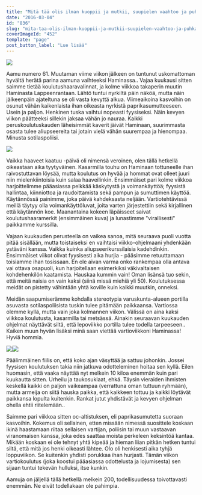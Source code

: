 ```yaml
---
title: "Mitä tää olis ilman kuoppii ja mutkii, suupielen vaahtoo ja puhkaistuja kuplii?"
date: "2016-03-04"
id: "836"
slug: "mita-taa-olis-ilman-kuoppii-ja-mutkii-suupielen-vaahtoo-ja-puhkaistuja-kuplii"
coverImageId: "452"
template: "page"
post_button_label: "Lue lisää"
---
```


[![](images/2016-03-01-2B10.09.38-2B1.png)](https://qpm.kda.mybluehost.me/wp-content/uploads/2016/03/2016-03-01-2B10.09.38-2B1.png)

  

Aamu numero 61. Muutaman viime viikon jälkeen on tuntunut uskomattoman hyvältä herätä parina aamuna vaihteeksi Haminassa.. Vajaa kuukausi sitten saimme tietää koulutushaaravalinnat, ja kolme viikkoa takaperin muutin Haminasta Lappeenrantaan. Lähtö tuntui nyrkiltä päin näköä, mutta näin jälkeenpäin ajateltuna se oli vasta kevyttä alkua. Viimeaikoina kasvoihin on osunut vähän kaikenlaista ihan oikeasta nyrkistä paprikasumutteeseen. Usein ja paljon. Henkinen tuska vaihtui nopeasti fyysiseksi. Näin kevyen viikon päätteeksi sillekin jaksaa vähän jo nauraa. Kaikki peruskoulutuskauden läheisimmät kaverit jäivät Haminaan, suurimmasta osasta tulee aliupseereita tai jotain vielä vähän suurempaa ja hienompaa. Minusta sotilaspoliisi.

  

[![](images/2016-02-15-2B09.48.15-2B1.png)](https://qpm.kda.mybluehost.me/wp-content/uploads/2016/03/2016-02-15-2B09.48.15-2B1.png)

  

Vaikka haaveet kaatuu -päivä oli nimensä veroinen, olen tällä hetkellä oikeastaan aika tyytyväinen. Kasarmilla touhu on Haminaan tottuneelle ihan raivostuttavan löysää, mutta koulutus on hyvää ja hommat ovat olleet juuri niin mielenkiintoisia kuin salaa haaveilinkin. Ensimmäiset pari kolme viikkoa harjoittelimme pääasiassa pelkkää käskytystä ja voimankäyttöä; fyysistä hallintaa, kiinniottoa ja raudoittamista sekä pampun ja sumuttimen käyttöä. Käytännössä painimme, joka päivä kahdeksasta neljään. Vartiotehtävissä meillä täytyy olla voimankäyttöluvat, joita varten järjestettiin sekä kirjallinen että käytännön koe. Maanantaina kokeen läpäisseet saivat koulutushaaramerkit (ensimmäinen kuva) ja lunastimme "virallisesti" paikkamme kurssilla.

  

Vajaan kuukauden perusteella on vaikea sanoa, mitä seuraava puoli vuotta pitää sisällään, mutta toistaiseksi en vaihtaisi viikko-ohjelmaani yhdenkään ystäväni kanssa. Vaikka kuinka aliupseerikurssilaisia kadehdinkin. Ensimmäiset viikot olivat fyysisesti aika hurjia - pääsimme retuuttamaan toisiamme ihan tosissaan. En ole aivan varma onko rankempaa olla antava vai ottava osapuoli, kun harjoitellaan esimerkiksi väkivaltaisen kohdehenkilön kaatamista. Hauskaa kummin vain! Oman lisänsä tuo sekin, että meitä naisia on vain kaksi (siinä missä miehiä yli 50). Koulutuksessa meidät on pistetty vähintään yhtä koville kuin kaikki muutkin, onneksi.  
  
Meidän saapumiserämme kohdalla stereotypia varuskunta-alueen portilla asuvasta sotilaspoliisista tuskin tulee pitämään paikkaansa. Vartiossa olemme kyllä, mutta vain joka kolmannen viikon. Välissä on aina kaksi viikkoa koulutusta, kasarmilla tai metsässä. Ainakin seuraavan kuukauden ohjelmat näyttävät siltä, että lepoviikko portilla tulee todella tarpeeseen.. Kaiken muun hyvän lisäksi minä saan viettää vartioviikkoni Haminassa! Hyviä hommia.  
  

[![](images/2016-02-08-2B02.29.27-2B1-200x300.png)](https://qpm.kda.mybluehost.me/wp-content/uploads/2016/03/2016-02-08-2B02.29.27-2B1.png)[![](images/2016-02-22-2B08.46.44-2B1-200x300.png)](https://qpm.kda.mybluehost.me/wp-content/uploads/2016/03/2016-02-22-2B08.46.44-2B1.png)

  
Päälimmäinen fiilis on, että koko ajan väsyttää ja sattuu johonkin. Jossei fyysisen koulutuksen takia niin jatkuva odotteleminen hoitaa sen kyllä. Eilen huomasin, että vaaka näyttää nyt melkein 10 kiloa enemmän kuin pari kuukautta sitten. Urheilu ja taukosuklaat, ehkä. Täysin vieraiden ihmisten keskellä kaikki on paljon vaikeampaa (verrattuna oman tuttuun ryhmään), mutta armeija on siitä hauska paikka, että kaikkeen tottuu ja kaikki löytävät paikkansa lopulta kuitenkin. Rankat jutut yhdistävät ja kevyen ohjelman ohella ehtii riitelemään..  
  
Saimme pari viikkoa sitten oc-altistuksen, eli paprikasumutetta suoraan kasvoihin. Kokemus oli sellainen, etten missään nimessä suosittele koskaan ikinä haastamaan riitaa sellaisen vartijan, poliisin tai muun vastaavan viranomaisen kanssa, joka edes saattaa moista perkeleen keksintöä kantaa. Mikään koskaan ei ole tehnyt yhtä kipeää ja hieman liian pitkän hetken tuntui siltä, että mitä jos henki oikeasti lähtee. Olo oli henkisesti aika tyhjä loppuviikon. Se kuitenkin yhdisti porukkaa ihan hurjasti. Tämän viikon vartiokoulutus (joka koostui pääasiassa odottelusta ja lojumisesta) sen sijaan tuntui tekevän hulluksi, itse kunkin.  
  
Aamuja on jäljellä tällä hetkellä melkein 200, todellisuudessa toivottavasti enemmän. Ne eivät todellakaan ole pahimpia.
